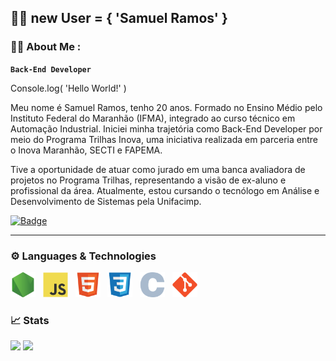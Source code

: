 ## 🧑‍🦰 new User = { 'Samuel Ramos' }

### 👨‍💻 About Me :

**`Back-End Developer`**

Console.log( 'Hello World!' )

Meu nome é Samuel Ramos, tenho 20 anos. Formado no Ensino Médio pelo Instituto Federal do Maranhão (IFMA), integrado ao curso técnico em Automação Industrial. Iniciei minha trajetória como Back-End Developer por meio do Programa Trilhas Inova, uma iniciativa realizada em parceria entre o Inova Maranhão, SECTI e FAPEMA.

Tive a oportunidade de atuar como jurado em uma banca avaliadora de projetos no Programa Trilhas, representando a visão de ex-aluno e profissional da área. Atualmente, estou cursando o tecnólogo em Análise e Desenvolvimento de Sistemas pela Unifacimp.

<!--Olá! Meu nome é Samuel Ramos, tenho 20 anos, concluí o ensino medio pelo IFMA integrado ao curso tecnico em Automação Industrial,  fui inserido no mercado como back-end pelo __Programa Trilhas Inova__, um programa realizado pela parceria entre o Programa Inova Maranhão, SECTI e FAPEMA, já atuei como jurado em uma banca avaliadora como ex-aluno, atualmente cursando tecnologo Análise e Desenvolvimento de Sistemas pela Unifacimp.-->

[![Badge](https://img.shields.io/badge/LinkedIn-0A66C2?style=for-the-badge&logo=linkedin&logoColor=white&labelColor=0A66C2)](https://www.linkedin.com/in/seu-perfil) 

---

### ⚙️ Languages & Technologies

<p>
  <img height="40" src="https://raw.githubusercontent.com/devicons/devicon/refs/heads/master/icons/nodejs/nodejs-original.svg" /> &nbsp
  <img height="40" src="https://raw.githubusercontent.com/devicons/devicon/refs/heads/master/icons/javascript/javascript-original.svg" /> &nbsp
  <img height="40" src="https://raw.githubusercontent.com/devicons/devicon/refs/heads/master/icons/html5/html5-original.svg" /> &nbsp
  <img height="40" src="https://raw.githubusercontent.com/devicons/devicon/refs/heads/master/icons/css3/css3-original.svg" /> &nbsp
  <img height="40" src="https://raw.githubusercontent.com/devicons/devicon/refs/heads/master/icons/c/c-original.svg" /> &nbsp
  <img height="40" src="https://raw.githubusercontent.com/devicons/devicon/refs/heads/master/icons/git/git-original.svg" /> &nbsp
</p>
   
### 📈 Stats 

<p>
  <a href="https://github.com/samleurn"></a>
  <img height="180" src="https://github-readme-stats.vercel.app/api?username=samleurn&theme=midnight-purple&show_icons=true&hide_border=true&count_private=true" />
  <img height="180" src="https://github-readme-stats.vercel.app/api/top-langs/?username=samleurn&theme=midnight-purple&show_icons=true&hide_border=true&layout=compact" />
</p>
